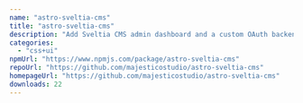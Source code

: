 ```yaml
---
name: "astro-sveltia-cms"
title: "astro-sveltia-cms"
description: "Add Sveltia CMS admin dashboard and a custom OAuth backend to your Astro project"
categories:
  - "css+ui"
npmUrl: "https://www.npmjs.com/package/astro-sveltia-cms"
repoUrl: "https://github.com/majesticostudio/astro-sveltia-cms"
homepageUrl: "https://github.com/majesticostudio/astro-sveltia-cms"
downloads: 22
---
```

